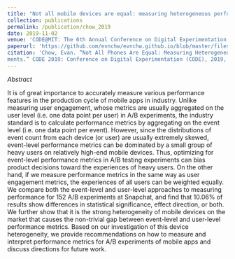 ```yaml
---
title: "Not all mobile devices are equal: measuring heterogeneous performance in online controlled experiments"
collection: publications
permalink: /publication/chow_2019
date: 2019-11-02
venue: 'CODE@MIT: The 6th Annual Conference on Digital Experimentation @ MIT'
paperurl: 'https://github.com/evnchw/evnchw.github.io/blob/master/files/chow_2019.pdf'
citation: 'Chow, Evan. ”Not All Phones Are Equal: Measuring Heterogeneous Performance in Online Controlled Experi-
ments.” CODE 2019: Conference on Digital Experimentation (CODE), 2019, MIT.'
---
```


*Abstract*

It is of great importance to accurately measure various performance features in the production cycle of mobile apps in
industry. Unlike measuring user engagement, whose metrics are usually aggregated on the user level (i.e. one data point
per user) in A/B experiments, the industry standard is to calculate performance metrics by aggregating on the event level
(i.e. one data point per event). However, since the distributions of event count from each device (or user) are usually
extremely skewed, event-level performance metrics can be dominated by a small group of heavy users on relatively
high-end mobile devices. Thus, optimizing for event-level performance metrics in A/B testing experiments can bias
product decisions toward the experiences of heavy users. On the other hand, if we measure performance metrics in
the same way as user engagement metrics, the experiences of all users can be weighted equally. We compare both the
event-level and user-level approaches to measuring performance for 152 A/B experiments at Snapchat, and find that
10.06% of results show differences in statistical significance, effect direction, or both. We further show that it is the
strong heterogeneity of mobile devices on the market that causes the non-trivial gap between event-level and user-level
performance metrics. Based on our investigation of this device heterogeneity, we provide recommendations on how to
measure and interpret performance metrics for A/B experiments of mobile apps and discuss directions for future work.